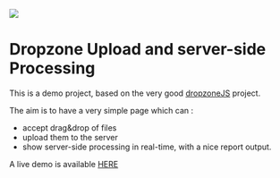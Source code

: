 [![](https://images.microbadger.com/badges/image/orabig/dropzone.svg)](https://microbadger.com/images/orabig/dropzone)

Dropzone Upload and server-side Processing
==========================================

This is a demo project, based on the very good [dropzoneJS](http://www.dropzonejs.com/) project.

The aim is to have a very simple page which can :
* accept drag&drop of files
* upload them to the server
* show server-side processing in real-time, with a nice report output.
 
A live demo is available [HERE](http://gandalf.crocoware.com:9181/)
